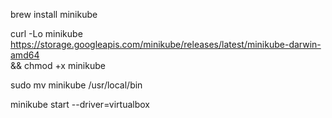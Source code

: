 brew install minikube

curl -Lo minikube https://storage.googleapis.com/minikube/releases/latest/minikube-darwin-amd64 \
  && chmod +x minikube
  
sudo mv minikube /usr/local/bin

minikube start --driver=virtualbox
